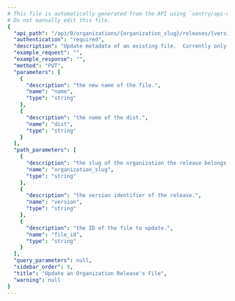 ```yaml
---
# This file is automatically generated from the API using `sentry/api-docs/generator.py.`
# Do not manually edit this file.
{
  "api_path": "/api/0/organizations/{organization_slug}/releases/{version}/files/{file_id}/", 
  "authentication": "required", 
  "description": "Update metadata of an existing file.  Currently only the name of\nthe file can be changed.", 
  "example_request": "", 
  "example_response": "", 
  "method": "PUT", 
  "parameters": [
    {
      "description": "the new name of the file.", 
      "name": "name", 
      "type": "string"
    }, 
    {
      "description": "the name of the dist.", 
      "name": "dist", 
      "type": "string"
    }
  ], 
  "path_parameters": [
    {
      "description": "the slug of the organization the release belongs to.", 
      "name": "organization_slug", 
      "type": "string"
    }, 
    {
      "description": "the version identifier of the release.", 
      "name": "version", 
      "type": "string"
    }, 
    {
      "description": "the ID of the file to update.", 
      "name": "file_id", 
      "type": "string"
    }
  ], 
  "query_parameters": null, 
  "sidebar_order": 9, 
  "title": "Update an Organization Release's File", 
  "warning": null
}
---
```


